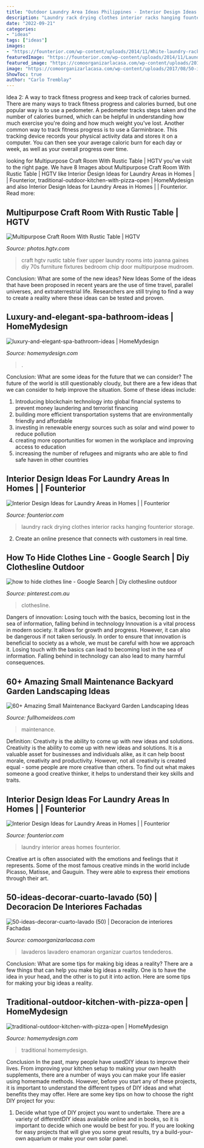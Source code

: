```yaml
---
title: "Outdoor Laundry Area Ideas Philippines - Interior Design Ideas For Laundry Areas In Homes"
description: "Laundry rack drying clothes interior racks hanging founterior storage"
date: "2022-09-21"
categories:
- "ideas"
tags: ["ideas"]
images:
- "https://founterior.com/wp-content/uploads/2014/11/White-laundry-rack-for-drying-clothes.jpg"
featuredImage: "https://founterior.com/wp-content/uploads/2014/11/Laundry-room-with-two-washing-machines-882x588.jpg"
featured_image: "https://comoorganizarlacasa.com/wp-content/uploads/2017/08/50-ideas-decorar-cuarto-lavado-50.jpg"
image: "https://comoorganizarlacasa.com/wp-content/uploads/2017/08/50-ideas-decorar-cuarto-lavado-50.jpg"
ShowToc: true
author: "Carlo Tremblay"
---
```



Idea 2: A way to track fitness progress and keep track of calories burned.
There are many ways to track fitness progress and calories burned, but one popular way is to use a pedometer. A pedometer tracks steps taken and the number of calories burned, which can be helpful in understanding how much exercise you're doing and how much weight you've lost. Another common way to track fitness progress is to use a Garminbrace. This tracking device records your physical activity data and stores it on a computer. You can then see your average caloric burn for each day or week, as well as your overall progress over time.

	

		
looking for Multipurpose Craft Room With Rustic Table | HGTV you've visit to the right page. We have 8 Images about Multipurpose Craft Room With Rustic Table | HGTV like Interior Design Ideas for Laundry Areas in Homes | | Founterior, traditional-outdoor-kitchen-with-pizza-open | HomeMydesign and also Interior Design Ideas for Laundry Areas in Homes | | Founterior. Read more:
		
    
## Multipurpose Craft Room With Rustic Table | HGTV

<img loading=lazy src="https://hgtvhome.sndimg.com/content/dam/images/hgtv/fullset/2014/6/18/2/BP_HFXUP103H_70s-Redress_craft-room-113143-278662_v.jpg.rend.hgtvcom.966.1288.suffix/1405368745000.jpeg" onerror="this.onerror=null;this.src='https://tse4.mm.bing.net/th?id=OIP.XCKdIPAksiMT83nsMmYlmwHaJ4&amp;pid=15.1';" alt="Multipurpose Craft Room With Rustic Table | HGTV">

_Source: photos.hgtv.com_

>craft hgtv rustic table fixer upper laundry rooms into joanna gaines diy 70s furniture fixtures bedroom chip door multipurpose mudroom. 

	

Conclusion: What are some of the new ideas?
New Ideas
Some of the ideas that have been proposed in recent years are the use of time travel, parallel universes, and extraterrestrial life. Researchers are still trying to find a way to create a reality where these ideas can be tested and proven.

    
## Luxury-and-elegant-spa-bathroom-ideas | HomeMydesign

<img loading=lazy src="https://homemydesign.com/wp-content/uploads/2020/02/luxury-and-elegant-spa-bathroom-ideas.jpg" onerror="this.onerror=null;this.src='https://tse3.mm.bing.net/th?id=OIP.swg8kYtCAs2c-oLEHXUKQwHaLG&amp;pid=15.1';" alt="luxury-and-elegant-spa-bathroom-ideas | HomeMydesign">

_Source: homemydesign.com_

>. 

	

Conclusion: What are some ideas for the future that we can consider?
The future of the world is still questionably cloudy, but there are a few ideas that we can consider to help improve the situation. Some of these ideas include: 
1. Introducing blockchain technology into global financial systems to prevent money laundering and terrorist financing 
2. building more efficient transportation systems that are environmentally friendly and affordable 
3. investing in renewable energy sources such as solar and wind power to reduce pollution 
4. creating more opportunities for women in the workplace and improving access to education 
5. increasing the number of refugees and migrants who are able to find safe haven in other countries 

    
## Interior Design Ideas For Laundry Areas In Homes | | Founterior

<img loading=lazy src="https://founterior.com/wp-content/uploads/2014/11/White-laundry-rack-for-drying-clothes.jpg" onerror="this.onerror=null;this.src='https://tse2.mm.bing.net/th?id=OIP.RlnED8Wx4bZwe6NTaQrYzAHaJ3&amp;pid=15.1';" alt="Interior Design Ideas for Laundry Areas in Homes | | Founterior">

_Source: founterior.com_

>laundry rack drying clothes interior racks hanging founterior storage. 

	

2. Create an online presence that connects with customers in real time.

    
## How To Hide Clothes Line - Google Search | Diy Clothesline Outdoor

<img loading=lazy src="https://i.pinimg.com/736x/19/68/e0/1968e02f5c059f4256eb9814baa7fb53.jpg" onerror="this.onerror=null;this.src='https://tse4.mm.bing.net/th?id=OIP.0fqoCpbC4kodfz8b7oZ87QAAAA&amp;pid=15.1';" alt="how to hide clothes line - Google Search | Diy clothesline outdoor">

_Source: pinterest.com.au_

>clothesline. 

	

Dangers of innovation: Losing touch with the basics, becoming lost in the sea of information, falling behind in technology
Innovation is a vital process in modern society. It allows for growth and progress. However, it can also be dangerous if not taken seriously. In order to ensure that innovation is beneficial to society as a whole, we must be careful with how we approach it. Losing touch with the basics can lead to becoming lost in the sea of information. Falling behind in technology can also lead to many harmful consequences.

    
## 60+ Amazing Small Maintenance Backyard Garden Landscaping Ideas

<img loading=lazy src="https://fullhomeideas.com/wp-content/uploads/2018/10/60-Amazing-Small-Maintenance-Backyard-Garden-Landscaping-Ideas-63.jpg" onerror="this.onerror=null;this.src='https://tse2.mm.bing.net/th?id=OIP.uQhIlsAvUPSu3HuFjxTIiAHaJ2&amp;pid=15.1';" alt="60+ Amazing Small Maintenance Backyard Garden Landscaping Ideas">

_Source: fullhomeideas.com_

>maintenance. 

	

Definition: Creativity is the ability to come up with new ideas and solutions.
Creativity is the ability to come up with new ideas and solutions. It is a valuable asset for businesses and individuals alike, as it can help boost morale, creativity and productivity. However, not all creativity is created equal - some people are more creative than others. To find out what makes someone a good creative thinker, it helps to understand their key skills and traits.

    
## Interior Design Ideas For Laundry Areas In Homes | | Founterior

<img loading=lazy src="https://founterior.com/wp-content/uploads/2014/11/Laundry-room-with-two-washing-machines-882x588.jpg" onerror="this.onerror=null;this.src='https://tse4.mm.bing.net/th?id=OIP.owi7A_iyhsV7mf1QWXD_6wHaE8&amp;pid=15.1';" alt="Interior Design Ideas for Laundry Areas in Homes | | Founterior">

_Source: founterior.com_

>laundry interior areas homes founterior. 

	

Creative art is often associated with the emotions and feelings that it represents. Some of the most famous creative minds in the world include Picasso, Matisse, and Gauguin. They were able to express their emotions through their art.

    
## 50-ideas-decorar-cuarto-lavado (50) | Decoracion De Interiores Fachadas

<img loading=lazy src="https://comoorganizarlacasa.com/wp-content/uploads/2017/08/50-ideas-decorar-cuarto-lavado-50.jpg" onerror="this.onerror=null;this.src='https://tse3.mm.bing.net/th?id=OIP.2KvxmLjJ9maRw4pePTnryQDOEs&amp;pid=15.1';" alt="50-ideas-decorar-cuarto-lavado (50) | Decoracion de interiores Fachadas">

_Source: comoorganizarlacasa.com_

>lavaderos lavadero enamoran organizar cuartos tendederos. 

	

Conclusion: What are some tips for making big ideas a reality?
There are a few things that can help you make big ideas a reality. One is to have the idea in your head, and the other is to put it into action. Here are some tips for making your big ideas a reality.

    
## Traditional-outdoor-kitchen-with-pizza-open | HomeMydesign

<img loading=lazy src="https://homemydesign.com/wp-content/uploads/2016/06/traditional-outdoor-kitchen-with-pizza-open.jpg" onerror="this.onerror=null;this.src='https://tse4.mm.bing.net/th?id=OIP.psBEbMSbDUO4xj4Fu4Qa-wHaJ2&amp;pid=15.1';" alt="traditional-outdoor-kitchen-with-pizza-open | HomeMydesign">

_Source: homemydesign.com_

>traditional homemydesign. 

	

Conclusion
In the past, many people have usedDIY ideas to improve their lives. From improving your kitchen setup to making your own health supplements, there are a number of ways you can make your life easier using homemade methods. However, before you start any of these projects, it is important to understand the different types of DIY ideas and what benefits they may offer. Here are some key tips on how to choose the right DIY project for you:
1. Decide what type of DIY project you want to undertake. There are a variety of differentDIY ideas available online and in books, so it is important to decide which one would be best for you. If you are looking for easy projects that will give you some great results, try a build-your-own aquarium or make your own solar panel.


